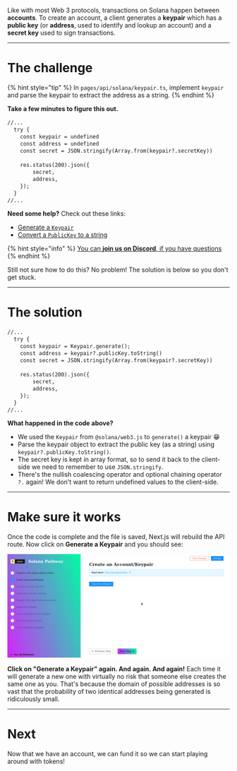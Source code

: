 Like with most Web 3 protocols, transactions on Solana happen between **accounts**. To create an account, a client generates a **keypair** which has a **public key** (or **address**, used to identify and lookup an account) and a **secret key** used to sign transactions.

----------------------------------

# The challenge

{% hint style="tip" %}
In `pages/api/solana/keypair.ts`, implement `keypair` and parse the keypair to extract the address as a string.
{% endhint %}

**Take a few minutes to figure this out.**

```tsx
//...
  try {
    const keypair = undefined
    const address = undefined
    const secret = JSON.stringify(Array.from(keypair?.secretKey))

    res.status(200).json({
        secret,
        address,
    });
  }
//...
```

**Need some help?** Check out these links:
* [Generate a `Keypair`](https://solana-labs.github.io/solana-web3.js/classes/Keypair.html#constructor)  
* [Convert a `PublicKey` to a string](https://solana-labs.github.io/solana-web3.js/classes/PublicKey.html#tostring)

{% hint style="info" %}
[You can **join us on Discord**, if you have questions](https://discord.gg/fszyM7K)
{% endhint %}

Still not sure how to do this? No problem! The solution is below so you don't get stuck.

----------------------------------

# The solution

```tsx
//...
  try {
    const keypair = Keypair.generate();
    const address = keypair?.publicKey.toString()
    const secret = JSON.stringify(Array.from(keypair?.secretKey))

    res.status(200).json({
        secret,
        address,
    });
  }
//...
```

**What happened in the code above?**

* We used the `Keypair` from `@solana/web3.js` to `generate()` a keypair 😁
* Parse the keypair object to extract the public key (as a string) using `keypair?.publicKey.toString()`.
* The secret key is kept in array format, so to send it back to the client-side we need to remember to use `JSON.stringify`.
* There's the nullish coalescing operator and optional chaining operator `?.` again! We don't want to return undefined values to the client-side.

----------------------------------

# Make sure it works

Once the code is complete and the file is saved, Next.js will rebuild the API route. Now click on **Generate a Keypair** and you should see:

![](../../../.gitbook/assets/solana-keypair-v3.gif)

**Click on "Generate a Keypair" again. And again. And again!** Each time it will generate a new one with virtually no risk that someone else creates the same one as you. That's because the domain of possible addresses is so vast that the probability of two identical addresses being generated is ridiculously small.

----------------------------------

# Next

Now that we have an account, we can fund it so we can start playing around with tokens!
